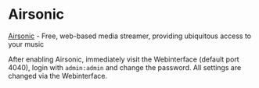 # Airsonic
[Airsonic](https://airsonic.github.io/) - Free, web-based media streamer, providing ubiquitous access to your music

After enabling Airsonic, immediately visit the Webinterface (default port 4040), login with `admin:admin` and change the password.
All settings are changed via the Webinterface.
